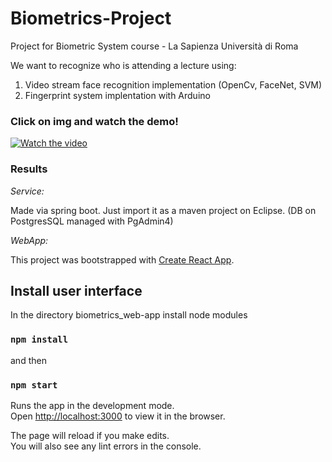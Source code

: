 # Biometrics-Project
Project for Biometric System course - La Sapienza Università di Roma

We want to recognize who is attending a lecture using:
1. Video stream face recognition implementation (OpenCv, FaceNet, SVM)
2. Fingerprint system implentation with Arduino

<h3> Click on img and watch the demo!</h3>

[![Watch the video](https://miro.medium.com/max/3200/1*REkyBlBoacF-qn65zhIzVg.jpeg)](https://www.youtube.com/watch?v=SmvbhCbIsj0&feature=youtu.be)

<h3> Results </h3>

*Service:* 

Made via spring boot. Just import it as a maven project on Eclipse. (DB on PostgresSQL managed with PgAdmin4)

*WebApp:*

This project was bootstrapped with [Create React App](https://github.com/facebook/create-react-app).

## Install user interface

In the directory biometrics_web-app install node modules

### `npm install`

and then

### `npm start`

Runs the app in the development mode.<br />
Open [http://localhost:3000](http://localhost:3000) to view it in the browser.

The page will reload if you make edits.<br />
You will also see any lint errors in the console.
